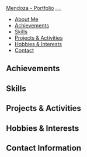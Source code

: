 <!DOCTYPE html>
<html lang="en">
<head>
  <meta charset="UTF-8">
  <meta name="viewport" content="width=device-width, initial-scale=1.0">
  <link rel="stylesheet" href="https://stackpath.bootstrapcdn.com/bootstrap/4.5.2/css/bootstrap.min.css">
  <link rel="stylesheet" href="https://cdnjs.cloudflare.com/ajax/libs/animate.css/4.1.1/animate.min.css" />
  <link rel="stylesheet" href="styles.css">
</head>
<body>
  <nav class="navbar navbar-expand-lg navbar-light bg-light">
    <a class="navbar-brand" href="#">Mendoza - Portfolio</a>
    <button class="navbar-toggler" type="button" data-toggle="collapse" data-target="#navbarNav" aria-controls="navbarNav" aria-expanded="false" aria-label="toggle navigation">
    </button>
    <div class="collapse navbar-collapse" id=navbarNav">
      <ul class="navbar-nav">
        <li class="nav-item"><a class="nav-link" href="#about">About Me</a></li>
        <li class="nav-item"><a class="nav-link" href="#achievements">Achievements</a></li>
        <li class="nav-item"><a class="nav-link" href="#Skills">Skills</a></li>
        <li class="nav-item"><a class="nav-link" href="#projects">Projects & Activities</a></li>
        <li class="nav-item"><a class="nav-link" href="#hobbies">Hobbies & Interests</a></li>
        <li class="nav-item"><a class="nav-link" href="#contact">Contact</a></li>
      </ul>
    </div>
  </nav>

<div class="container mt-5">
  <section id="about">
    <h2></h2>
    <p></p>
  </section>

  <section id="achievements" class="mt=5">
    <h2>Achievements</h2>
    <p></p>
  </section>


  <section id="skills" class="mt-5">
    <h2>Skills</h2>
    <p></p>
  </section>
  
  <section id="projects" class="mt-5">
    <h2>Projects & Activities</h2>
    <p></p>
  </section>

  <section id="hobbies" class="mt-5">
    <h2>Hobbies & Interests</h2>
    <p></p>
  </section>

  <section id="contact" class="mt-5">
    <h2>Contact Information</h2>
    <p></p>
  </section>
</div>
</body>
</html>
